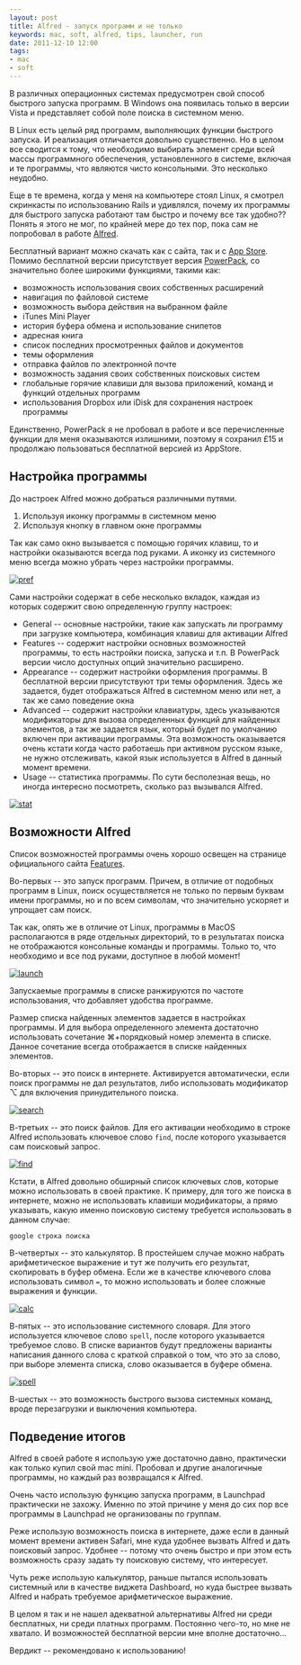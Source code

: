 ```yaml
---
layout: post
title: Alfred - запуск программ и не только
keywords: mac, soft, alfred, tips, launcher, run
date: 2011-12-10 12:00
tags:
- mac
- soft
---
```


В различных операционных системах предусмотрен свой способ быстрого запуска программ. В Windows она появилась только в версии Vista и представляет собой поле поиска в системном меню.

В Linux есть целый ряд программ, выполняющих функции быстрого запуска. И реализация отличается довольно существенно. Но в целом все сводится к тому, что необходимо выбирать элемент среди всей массы программного обеспечения, установленного в системе, включая и те программы, что являются чисто консольными. Это несколько неудобно.

Еще в те времена, когда у меня на компьютере стоял Linux, я смотрел скринкасты по использованию Rails и удивлялся, почему их программы для быстрого запуска работают там быстро и почему все так удобно?? Понять я этого не мог, по крайней мере до тех пор, пока сам не попробовал в работе [Alfred][].

[Alfred]: http://www.alfredapp.com/
	"Alfred App"

Бесплатный вариант можно скачать как с сайта, так и с [App Store][1]. Помимо бесплатной версии присутствует версия [PowerPack][], со значительно более широкими функциями, такими как: 

[1]: http://itunes.apple.com/ru/app/alfred/id405843582?mt=12
	"Alfred - iTunes"

[PowerPack]: http://www.alfredapp.com/powerpack/
	"Alfred App - Powerpack"

* возможность использования своих собственных расширений
* навигация по файловой системе
* возможность выбора действия на выбранном файле
* iTunes Mini Player
* история буфера обмена и использование снипетов
* адресная книга
* список последних просмотренных файлов и документов
* темы оформления
* отправка файлов по электронной почте
* возможность задания своих собственных поисковых систем
* глобальные горячие клавиши для вызова приложений, команд и функций отдельных программ
* использования Dropbox или iDisk для сохранения настроек программы

Единственно, PowerPack я не пробовал в работе и все перечисленные функции для меня оказываются излишними, поэтому я сохранил £15 и продолжаю пользоваться бесплатной версией из AppStore.

## Настройка программы

До настроек Alfred можно добраться различными путями.

1. Используя иконку программы в системном меню
2. Используя кнопку в главном окне программы

Так как само окно вызывается с помощью горячих клавиш, то и настройки оказываются всегда под руками. А иконку из системного меню всегда можно убрать через настройки программы. 

[![pref][]](http://static.juev.ru/2011/12/pref.png)

[pref]: http://static.juev.ru/2011/12/pref-th.png

Сами настройки содержат в себе несколько вкладок, каждая из которых содержит свою определенную группу настроек:

* General -- основные настройки, такие как запускать ли программу при загрузке компьютера, комбинация клавиш для активации Alfred
* Features -- содержит настройки основных возможностей программы, то есть настройки поиска, запуска и т.п. В PowerPack версии число доступных опций значительно расширено.
* Appearance -- содержит настройки оформления программы. В бесплатной версии присутствуют три темы оформления. Здесь же задается, будет отображаться Alfred в системном меню или нет, а так же само поведение окна
* Advanced -- содержит настройки клавиатуры, здесь указываются модификаторы для вызова определенных функций для найденных элементов, а так же задается язык, который будет по умолчанию включен при активации программы. Эта возможность оказывается очень кстати когда часто работаешь при активном русском языке, не нужно отслеживать, какой язык используется в Alfred в данный момент времени.
* Usage -- статистика программы. По сути бесполезная вещь, но иногда интересно посмотреть, сколько раз вызывался Alfred.

[![stat][]](http://static.juev.ru/2011/12/stat)

[stat]: http://static.juev.ru/2011/12/stat-th.png


## Возможности Alfred

Список возможностей программы очень хорошо освещен на странице официального сайта [Features][].

[Features]: http://www.alfredapp.com/#alfred-features
	"Alfred App - Features"

Во-первых -- это запуск программ. Причем, в отличие от подобных программ в Linux, поиск осуществляется не только по первым буквам имени программы, но и по всем символам, что значительно ускоряет и упрощает сам поиск.

Так как, опять же в отличие от Linux, программы в MacOS располагаются в ряде отдельных директорий, то в результатах поиска не отображаются консольные команды и программы. Только то, что необходимо и все под руками, доступное в любой момент!

[![launch][]](http://static.juev.ru/2011/12/launch.png)

[launch]: http://static.juev.ru/2011/12/launch-th.png

Запускаемые программы в списке ранжируются по частоте использования, что добавляет удобства программе.

Размер списка найденных элементов задается в настройках программы. И для выбора определенного элемента достаточно использовать сочетание ⌘+порядковый номер элемента в списке. Данное сочетание всегда отображается в списке найденных элементов.

Во-вторых -- это поиск в интернете. Активируется автоматически, если поиск программы не дал результатов, либо использовать модификатор ⌥ для включения принудительного поиска. 

[![search][]](http://static.juev.ru/2011/12/search.png)

[search]: http://static.juev.ru/2011/12/search-th.png

В-третьих -- это поиск файлов. Для его активации необходимо в строке Alfred использовать ключевое слово `find`, после которого указывается сам поисковый запрос.

[![find][]](http://static.juev.ru/2011/12/find.png)

[find]: http://static.juev.ru/2011/12/find-th.png

Кстати, в Alfred довольно обширный список ключевых слов, которые можно использовать в своей практике. К примеру, для того же поиска в интернете, можно не использовать клавиши модификаторы, а прямо указывать, какую именно поисковую систему требуется использовать в данном случае:

	google строка поиска

В-четвертых -- это калькулятор. В простейшем случае можно набрать арифметическое выражение и тут же получить его результат, скопировать в буфер обмена. Если же в качестве ключевого слова использовать символ `=`, то можно использовать и более сложные выражения и функции.

[![calc][]](http://static.juev.ru/2011/12/calc.png)

[calc]: http://static.juev.ru/2011/12/calc-th.png

В-пятых -- это использование системного словаря. Для этого используется ключевое слово `spell`, после которого указывается требуемое слово. В списке вариантов будут предложены варианты написания данного слова с краткой справкой о том, что это за слово, при выборе элемента списка, слово оказывается в буфере обмена.

[![spell][]](http://static.juev.ru/2011/12/spell.png)

[spell]: http://static.juev.ru/2011/12/spell-th.png

В-шестых -- это возможность быстрого вызова системных команд, вроде перезагрузки и выключения компьютера.

## Подведение итогов

Alfred в своей работе я использую уже достаточно давно, практически как только купил свой mac mini. Пробовал и другие аналогичные программы, но каждый раз возвращался к Alfred. 

Очень часто использую функцию запуска программ, в Launchpad практически не захожу. Именно по этой причине у меня до сих пор все программы в Launchpad не организованы по группам. 

Реже использую возможность поиска в интернете, даже если в данный момент времени активен Safari, мне куда удобнее вызвать Alfred и дать поисковый запрос. Удобнее -- потому что очень быстро и при этом есть возможность сразу задать ту поисковую систему, что интересует.

Чуть реже использую калькулятор, раньше пытался использовать системный или в качестве виджета Dashboard, но куда быстрее вызвать Alfred и набрать требуемое арифметическое выражение.

В целом я так и не нашел адекватной альтернативы Alfred ни среди бесплатных, ни среди платных программ. Постоянно чего-то, но мне не хватало. И возможностей бесплатной версии мне вполне достаточно...

Вердикт -- рекомендовано к использованию!
